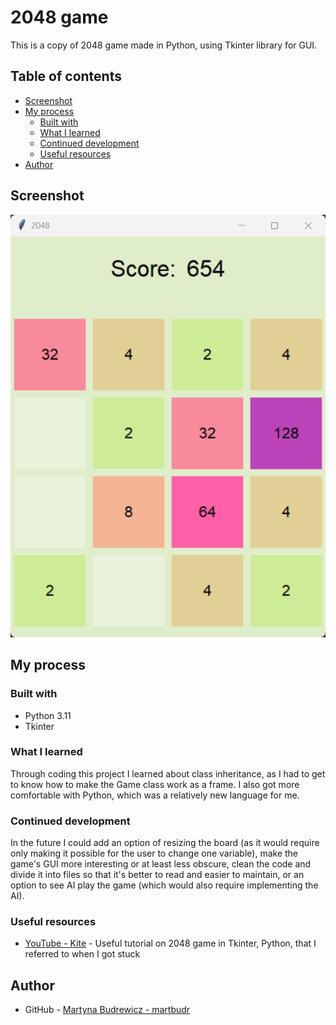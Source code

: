 # 2048 game

This is a copy of 2048 game made in Python, using Tkinter library for GUI.

## Table of contents

- [Screenshot](#screenshot)
- [My process](#my-process)
  - [Built with](#built-with)
  - [What I learned](#what-i-learned)
  - [Continued development](#continued-development)
  - [Useful resources](#useful-resources)
- [Author](#author)

## Screenshot

![2048 Game](./2048.png)

## My process

### Built with

- Python 3.11
- Tkinter

### What I learned

Through coding this project I learned about class inheritance, as I had to get to know how to make the Game class work as a frame. I also got more comfortable with Python, which was a relatively new language for me.

### Continued development

In the future I could add an option of resizing the board (as it would require only making it possible for the user to change one variable), make the game's GUI more interesting or at least less obscure, clean the code and divide it into files so that it's better to read and easier to maintain, or an option to see AI play the game (which would also require implementing the AI).

### Useful resources

- [YouTube - Kite](https://www.youtube.com/watch?v=b4XP2IcI-Bg&ab_channel=Kite) - Useful tutorial on 2048 game in Tkinter, Python, that I referred to when I got stuck

## Author

- GitHub - [Martyna Budrewicz - martbudr](https://github.com/martbudr)